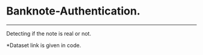 # Banknote-Authentication.
--------------------------
Detecting if the note is real or not.

*Dataset link is given in code.
